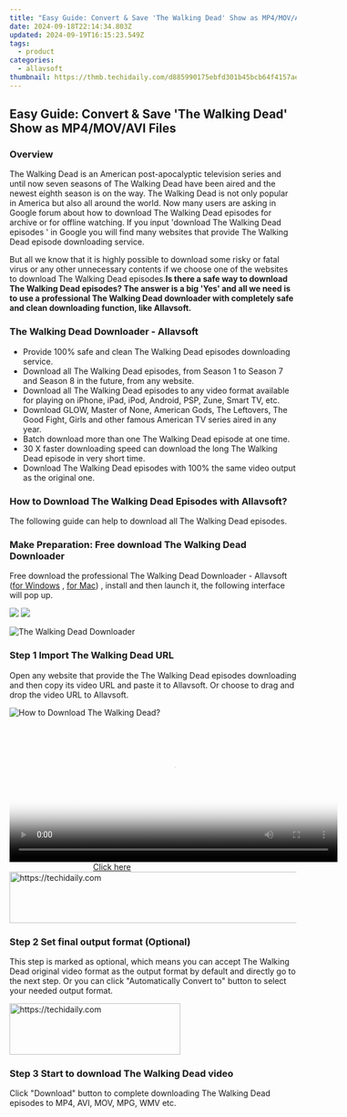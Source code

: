 ```yaml
---
title: "Easy Guide: Convert & Save 'The Walking Dead' Show as MP4/MOV/AVI Files"
date: 2024-09-18T22:14:34.803Z
updated: 2024-09-19T16:15:23.549Z
tags:
  - product
categories:
  - allavsoft
thumbnail: https://thmb.techidaily.com/d885990175ebfd301b45bcb64f4157ae788a5f9cafe52f432572d6e312400466.jpg
---
```


## Easy Guide: Convert & Save 'The Walking Dead' Show as MP4/MOV/AVI Files

### Overview

The Walking Dead is an American post-apocalyptic television series and until now seven seasons of The Walking Dead have been aired and the newest eighth season is on the way. The Walking Dead is not only popular in America but also all around the world. Now many users are asking in Google forum about how to download The Walking Dead episodes for archive or for offline watching. If you input 'download The Walking Dead episodes ' in Google you will find many websites that provide The Walking Dead episode downloading service.

But all we know that it is highly possible to download some risky or fatal virus or any other unnecessary contents if we choose one of the websites to download The Walking Dead episodes.**Is there a safe way to download The Walking Dead episodes? The answer is a big 'Yes' and all we need is to use a professional The Walking Dead downloader with completely safe and clean downloading function, like Allavsoft.**

### The Walking Dead Downloader - Allavsoft

* Provide 100% safe and clean The Walking Dead episodes downloading service.
* Download all The Walking Dead episodes, from Season 1 to Season 7 and Season 8 in the future, from any website.
* Download all The Walking Dead episodes to any video format available for playing on iPhone, iPad, iPod, Android, PSP, Zune, Smart TV, etc.
* Download GLOW, Master of None, American Gods, The Leftovers, The Good Fight, Girls and other famous American TV series aired in any year.
* Batch download more than one The Walking Dead episode at one time.
* 30 X faster downloading speed can download the long The Walking Dead episode in very short time.
* Download The Walking Dead episodes with 100% the same video output as the original one.

### How to Download The Walking Dead Episodes with Allavsoft?

The following guide can help to download all The Walking Dead episodes.

### Make Preparation: Free download The Walking Dead Downloader

Free download the professional The Walking Dead Downloader - Allavsoft ([for Windows](https://tools.techidaily.com/allavsoft/products/) , [for Mac](https://tools.techidaily.com/allavsoft/products/)) , install and then launch it, the following interface will pop up.

[![](https://www.allavsoft.com/how-to/../images/how-to/free-download-win.jpg)](https://tools.techidaily.com/allavsoft/products/) [![](https://www.allavsoft.com/how-to/../images/how-to/free-download-mac.jpg)](https://tools.techidaily.com/allavsoft/products/)

![The Walking Dead Downloader](https://www.allavsoft.com/how-to/../images/allavsoft/screen-shot-600.jpg)

### Step 1 Import The Walking Dead URL

Open any website that provide the The Walking Dead episodes downloading and then copy its video URL and paste it to Allavsoft. Or choose to drag and drop the video URL to Allavsoft.

![How to Download The Walking Dead?](https://www.allavsoft.com/how-to/../images/how-to/download-rtmp-video/download-rtmp-video.jpg)

<!-- affiliate ads begin -->
<span id="1982485">
					<video width="576" height="240" style="cursor:pointer"
           poster="//a.impactradius-go.com/display-clicktoplayimage/1982485.png"
           onclick="if(!this.playClicked){this.play();this.setAttribute('controls',true);this.playClicked=true;}">
	   <source src="//a.impactradius-go.com/display-ad/22993-1982485">
	   <img src="//a.impactradius-go.com/display-clicktoplayimage/1982485.png" style="border: none; height: 100%; width: 100%; object-fit: contain">
	</video>
	<div style="width:360px;text-align:center"><a href="javascript:window.open(decodeURIComponent('https%3A%2F%2Fhomestyler.sjv.io%2Fc%2F5597632%2F1982485%2F22993'), '_blank');void(0);">Click here</a></div>
</span>
<img height="0" width="0" src="https://imp.pxf.io/i/5597632/1982485/22993" style="position:absolute;visibility:hidden;" border="0" />
<!-- affiliate ads end -->

<!-- affiliate ads begin -->
<a href="https://appsumo.8odi.net/c/5597632/2075475/7443" target="_top" id="2075475">
  <img src="//a.impactradius-go.com/display-ad/7443-2075475" border="0" alt="https://techidaily.com" width="728" height="90"/>
</a>
<img height="0" width="0" src="https://appsumo.8odi.net/i/5597632/2075475/7443" style="position:absolute;visibility:hidden;" border="0" />
<!-- affiliate ads end -->

### Step 2 Set final output format (Optional)

This step is marked as optional, which means you can accept The Walking Dead original video format as the output format by default and directly go to the next step. Or you can click "Automatically Convert to" button to select your needed output format.

<!-- affiliate ads begin -->
<a href="https://aligracehair.sjv.io/c/5597632/1896527/19272" target="_top" id="1896527">
  <img src="//a.impactradius-go.com/display-ad/19272-1896527" border="0" alt="https://techidaily.com" width="300" height="90"/>
</a>
<img height="0" width="0" src="https://aligracehair.sjv.io/i/5597632/1896527/19272" style="position:absolute;visibility:hidden;" border="0" />
<!-- affiliate ads end -->

### Step 3 Start to download The Walking Dead video

Click "Download" button to complete downloading The Walking Dead episodes to MP4, AVI, MOV, MPG, WMV etc.

<ins class="adsbygoogle"
     style="display:block"
     data-ad-format="autorelaxed"
     data-ad-client="ca-pub-7571918770474297"
     data-ad-slot="1223367746"></ins>

<ins class="adsbygoogle"
     style="display:block"
     data-ad-client="ca-pub-7571918770474297"
     data-ad-slot="8358498916"
     data-ad-format="auto"
     data-full-width-responsive="true"></ins>
